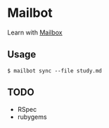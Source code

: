 # Mailbot

Learn with [Mailbox](http://www.mailboxapp.com/)

## Usage

```
$ mailbot sync --file study.md
```

## TODO

- RSpec
- rubygems
